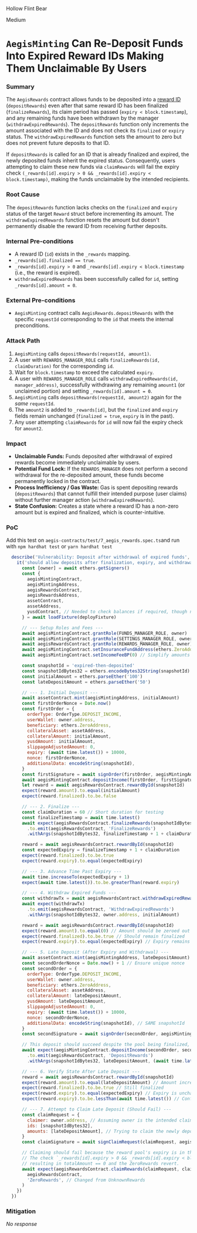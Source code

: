 Hollow Flint Bear

Medium

# `AegisMinting` Can Re-Deposit Funds Into Expired Reward IDs Making Them Unclaimable By Users

### Summary

The `AegisRewards` contract allows funds to be deposited into a [reward ID](https://github.com/sherlock-audit/2025-04-aegis-op-grant/blob/main/aegis-contracts/contracts/AegisRewards.sol#L158) (`depositRewards`) even after that same reward ID has been finalized (`finalizeRewards`), its claim period has passed (`expiry < block.timestamp`), and any remaining funds have been withdrawn by the manager (`withdrawExpiredRewards`). The `depositRewards` function only increments the amount associated with the ID and does not check its `finalized` or `expiry` status. The `withdrawExpiredRewards` function sets the amount to zero but does not prevent future deposits to that ID.

If `depositRewards` is called for an ID that is already finalized and expired, the newly deposited funds inherit the expired status. Consequently, users attempting to claim these new funds via `claimRewards` will fail the expiry check `(_rewards[id].expiry > 0 && _rewards[id].expiry < block.timestamp)`, making the funds unclaimable by the intended recipients.

### Root Cause

The `depositRewards` function lacks checks on the `finalized` and `expiry` status of the target `Reward` struct before incrementing its amount. The `withdrawExpiredRewards` function resets the amount but doesn't permanently disable the reward ID from receiving further deposits.

### Internal Pre-conditions

*   A reward ID (`id`) exists in the `_rewards` mapping.
*   `_rewards[id].finalized == true`.
*   `_rewards[id].expiry > 0` and `_rewards[id].expiry < block.timestamp` (i.e., the reward is expired).
*   `withdrawExpiredRewards` has been successfully called for `id`, setting `_rewards[id].amount = 0`.

### External Pre-conditions

*   `AegisMinting` contract calls `AegisRewards.depositRewards` with the specific `requestId` corresponding to the `id` that meets the internal preconditions. 

### Attack Path

1.  `AegisMinting` calls `depositRewards(requestId, amount1)`.
2.  A user with `REWARDS_MANAGER_ROLE` calls `finalizeRewards(id, claimDuration)` for the corresponding `id`.
3.  Wait for `block.timestamp` to exceed the calculated `expiry`.
4.  A user with `REWARDS_MANAGER_ROLE` calls `withdrawExpiredRewards(id, manager_address)`, successfully withdrawing any remaining `amount1` (or unclaimed portion) and setting `_rewards[id].amount = 0`.
5.  `AegisMinting` calls `depositRewards(requestId, amount2)` again for the *same* `requestId`.
6.  The `amount2` is added to `_rewards[id]`, but the `finalized` and `expiry` fields remain unchanged (`finalized = true`, `expiry` is in the past).
7.  Any user attempting `claimRewards` for `id` will now fail the expiry check for `amount2`.

### Impact

*   **Unclaimable Funds:** Funds deposited after withdrawal of expired rewards become immediately unclaimable by users.
*   **Potential Fund Lock:** If the `REWARDS_MANAGER` does not perform a second withdrawal for the re-deposited amount, these funds become permanently locked in the contract.
*   **Process Inefficiency / Gas Waste:** Gas is spent depositing rewards (`depositRewards`) that cannot fulfill their intended purpose (user claims) without further manager action (`withdrawExpiredRewards`).
*   **State Confusion:** Creates a state where a reward ID has a non-zero amount but is expired and finalized, which is counter-intuitive.


### PoC

Add this test on `aegis-contracts/test/7_aegis_rewards.spec.ts`and run with `npm hardhat test` or `yarn hardhat test`

```javascript
  describe('Vulnerability: Deposit after withdrawal of expired funds', () => {
    it('should allow deposits after finalization, expiry, and withdrawal, making new funds unclaimable', async () => {
      const [owner] = await ethers.getSigners()
      const {
        aegisMintingContract,
        aegisMintingAddress,
        aegisRewardsContract,
        aegisRewardsAddress,
        assetContract,
        assetAddress,
        yusdContract, // Needed to check balances if required, though not strictly for this flow
      } = await loadFixture(deployFixture)

      // --- Setup Roles and Fees ---
      await aegisMintingContract.grantRole(FUNDS_MANAGER_ROLE, owner)
      await aegisMintingContract.grantRole(SETTINGS_MANAGER_ROLE, owner)
      await aegisRewardsContract.grantRole(REWARDS_MANAGER_ROLE, owner)
      await aegisMintingContract.setInsuranceFundAddress(ethers.ZeroAddress) // Simplify amounts
      await aegisMintingContract.setIncomeFeeBP(0) // Simplify amounts

      const snapshotId = 'expired-then-deposited'
      const snapshotIdBytes32 = ethers.encodeBytes32String(snapshotId)
      const initialAmount = ethers.parseEther('100')
      const lateDepositAmount = ethers.parseEther('50')

      // --- 1. Initial Deposit ---
      await assetContract.mint(aegisMintingAddress, initialAmount)
      const firstOrderNonce = Date.now()
      const firstOrder = {
        orderType: OrderType.DEPOSIT_INCOME,
        userWallet: owner.address,
        beneficiary: ethers.ZeroAddress,
        collateralAsset: assetAddress,
        collateralAmount: initialAmount,
        yusdAmount: initialAmount,
        slippageAdjustedAmount: 0,
        expiry: (await time.latest()) + 10000,
        nonce: firstOrderNonce,
        additionalData: encodeString(snapshotId),
      }
      const firstSignature = await signOrder(firstOrder, aegisMintingAddress)
      await aegisMintingContract.depositIncome(firstOrder, firstSignature)
      let reward = await aegisRewardsContract.rewardById(snapshotId)
      expect(reward.amount).to.equal(initialAmount)
      expect(reward.finalized).to.be.false

      // --- 2. Finalize ---
      const claimDuration = 60 // Short duration for testing
      const finalizeTimestamp = await time.latest()
      await expect(aegisRewardsContract.finalizeRewards(snapshotIdBytes32, claimDuration))
        .to.emit(aegisRewardsContract, 'FinalizeRewards')
        .withArgs(snapshotIdBytes32, finalizeTimestamp + 1 + claimDuration)

      reward = await aegisRewardsContract.rewardById(snapshotId)
      const expectedExpiry = finalizeTimestamp + 1 + claimDuration
      expect(reward.finalized).to.be.true
      expect(reward.expiry).to.equal(expectedExpiry)

      // --- 3. Advance Time Past Expiry ---
      await time.increaseTo(expectedExpiry + 1)
      expect(await time.latest()).to.be.greaterThan(reward.expiry)

      // --- 4. Withdraw Expired Funds ---
      const withdrawTx = await aegisRewardsContract.withdrawExpiredRewards(snapshotIdBytes32, owner.address)
      await expect(withdrawTx)
        .to.emit(aegisRewardsContract, 'WithdrawExpiredRewards')
        .withArgs(snapshotIdBytes32, owner.address, initialAmount)

      reward = await aegisRewardsContract.rewardById(snapshotId)
      expect(reward.amount).to.equal(0) // Amount should be zeroed out
      expect(reward.finalized).to.be.true // Should remain finalized
      expect(reward.expiry).to.equal(expectedExpiry) // Expiry remains the same

      // --- 5. Late Deposit (After Expiry and Withdrawal) ---
      await assetContract.mint(aegisMintingAddress, lateDepositAmount)
      const secondOrderNonce = Date.now() + 1 // Ensure unique nonce
      const secondOrder = {
        orderType: OrderType.DEPOSIT_INCOME,
        userWallet: owner.address,
        beneficiary: ethers.ZeroAddress,
        collateralAsset: assetAddress,
        collateralAmount: lateDepositAmount,
        yusdAmount: lateDepositAmount,
        slippageAdjustedAmount: 0,
        expiry: (await time.latest()) + 10000,
        nonce: secondOrderNonce,
        additionalData: encodeString(snapshotId), // SAME snapshotId
      }
      const secondSignature = await signOrder(secondOrder, aegisMintingAddress)

      // This deposit should succeed despite the pool being finalized, expired, and withdrawn
      await expect(aegisMintingContract.depositIncome(secondOrder, secondSignature))
        .to.emit(aegisRewardsContract, 'DepositRewards')
        .withArgs(snapshotIdBytes32, lateDepositAmount, (await time.latest()) + 1)

      // --- 6. Verify State After Late Deposit ---
      reward = await aegisRewardsContract.rewardById(snapshotId)
      expect(reward.amount).to.equal(lateDepositAmount) // Amount increased by late deposit
      expect(reward.finalized).to.be.true // Still finalized
      expect(reward.expiry).to.equal(expectedExpiry) // Expiry is unchanged (and in the past)
      expect(reward.expiry).to.be.lessThan(await time.latest()) // Confirm it's still expired

      // --- 7. Attempt to Claim Late Deposit (Should Fail) ---
      const claimRequest = {
        claimer: owner.address, // Assuming owner is the intended claimer for simplicity
        ids: [snapshotIdBytes32],
        amounts: [lateDepositAmount], // Trying to claim the newly deposited amount
      }
      const claimSignature = await signClaimRequest(claimRequest, aegisRewardsAddress)

      // Claiming should fail because the reward pool's expiry is in the past
      // The check `_rewards[id].expiry > 0 && _rewards[id].expiry < block.timestamp` causes the loop to skip the ID,
      // resulting in totalAmount == 0 and the ZeroRewards revert.
      await expect(aegisRewardsContract.claimRewards(claimRequest, claimSignature)).to.be.revertedWithCustomError(
        aegisRewardsContract,
        'ZeroRewards', // Changed from UnknownRewards
      )
    })
  })
```

### Mitigation

_No response_